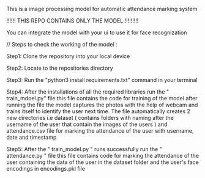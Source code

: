 This is a image processing model for automatic attendance marking system

!!!!!!   THIS REPO CONTAINS ONLY THE MODEL !!!!!!!!!

You can integrate the model with your ui to use it for face recognization

// Steps to check the working of the model :

Step1: Clone the repository into your local device 

Step2: Locate to the repositories directory

Step3: Run the "python3 install requirements.txt" command in your terminal

Step4: After the installations of all the required libraries run the " train_mdoel.py" file this file contains the code for training of the model after running the file the model captures the photos with the help of webcam
and trains itself to identify the user next time. The file automatically creates 2 new directories i.e dataset ( contains folders with naming after the username of the user that contain the images of the users ) and
attendance.csv file for marking the attendance of the user with username, date and timestamp

Step5: After the " train_model.py " runs successfully run the " attendance.py " file this file contains code for marking the attendance of the user containing the data of the user in the dataset folder and the user's face encodings in encodings.pkl file
